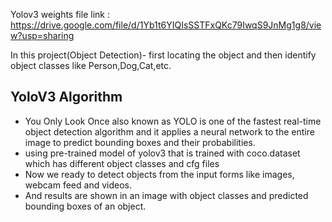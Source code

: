 Yolov3 weights file link : https://drive.google.com/file/d/1Yb1t6YIQIsSSTFxQKc79IwqS9JnMg1g8/view?usp=sharing

In this project(Object Detection)- first locating the object and then identify object classes like Person,Dog,Cat,etc.
## YoloV3 Algorithm
* You Only Look Once also known as YOLO is one of the fastest real-time object detection algorithm and it applies a neural network to the entire image to predict bounding boxes and their probabilities.
* using pre-trained model of yolov3 that is trained with coco.dataset which has different object classes and cfg files
* Now we ready to detect objects from the input forms like images, webcam feed and videos.
* And results are shown in an image with object classes and predicted bounding boxes of an object.
